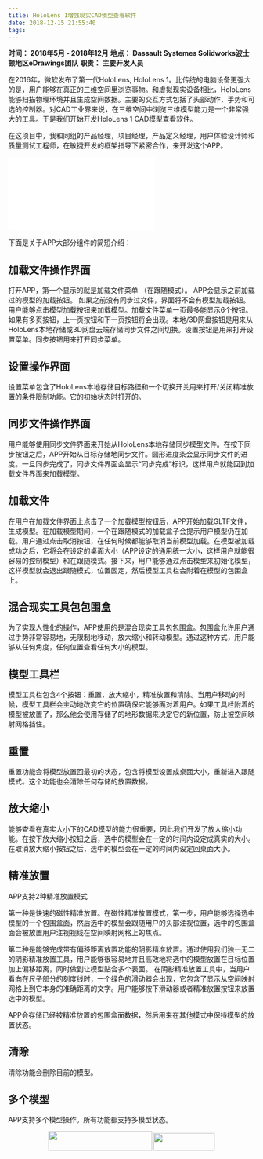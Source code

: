 ```yaml
---
title: HoloLens 1增强现实CAD模型查看软件
date: 2018-12-15 21:55:40
tags:
---
```


**时间： 2018年5月 - 2018年12月**
**地点： Dassault Systemes Solidworks波士顿地区eDrawings团队**
**职责： 主要开发人员**

在2016年，微软发布了第一代HoloLens, HoloLens 1。比传统的电脑设备更强大的是，用户能够在真正的三维空间里浏览事物。和虚拟现实设备相比，HoloLens能够扫描物理环境并且生成空间数据。主要的交互方式包括了头部动作，手势和可选的控制器。对CAD工业界来说，在三维空间中浏览三维模型能力是一个非常强大的工具。于是我们开始开发HoloLens 1 CAD模型查看软件。

在这项目中，我和同组的产品经理，项目经理，产品定义经理，用户体验设计师和质量测试工程师，在敏捷开发的框架指导下紧密合作，来开发这个APP。

<iframe src="//player.bilibili.com/player.html?aid=625883940&bvid=BV1Kt4y1y7cB&cid=198331202&page=1" scrolling="no" border="0" frameborder="no" framespacing="0" allowfullscreen="true" title="HoloLens 1 Augmented Reality CAD Model Viewer Demo Video"> </iframe>

下面是关于APP大部分组件的简短介绍：

## 加载文件操作界面
打开APP，第一个显示的就是加载文件菜单 （在跟随模式）。 APP会显示之前加载过的模型的加载按钮。 如果之前没有同步过文件，界面将不会有模型加载按钮。用户能够点击模型加载按钮来加载模型。加载文件菜单一页最多能显示6个按钮。如果有多页按钮，上一页按钮和下一页按钮将会出现。本地/3D网盘按钮是用来从HoloLens本地存储或3D网盘云端存储同步文件之间切换。设置按钮是用来打开设置菜单。同步按钮用来打开同步菜单。

## 设置操作界面
设置菜单包含了HoloLens本地存储目标路径和一个切换开关用来打开/关闭精准放置的条件限制功能。它的初始状态时打开的。

## 同步文件操作界面
用户能够使用同步文件界面来开始从HoloLens本地存储同步模型文件。在按下同步按钮之后，APP开始从目标存储地同步文件。圆形进度条会显示同步文件的进度。一旦同步完成了，同步文件界面会显示“同步完成”标识，这样用户就能回到加载文件界面来加载模型。

## 加载文件
在用户在加载文件界面上点击了一个加载模型按钮后，APP开始加载GLTF文件，生成模型。在加载模型期间，一个在跟随模式的加载盒子会提示用户模型仍在加载。用户通过点击取消按钮，在任何时候都能够取消当前模型加载。在模型被加载成功之后，它将会在设定的桌面大小（APP设定的通用统一大小，这样用户就能很容易的控制模型）和在跟随模式。接下来，用户能够通过点击模型来初始化模型，这样模型就会退出跟随模式，位置固定，然后模型工具栏会附着在模型的包围盒上。

## 混合现实工具包包围盒
为了实现人性化的操作，APP使用的是混合现实工具包包围盒。包围盒允许用户通过手势非常容易地，无限制地移动，放大缩小和转动模型。通过这种方式，用户能够从任何角度，任何位置查看任何大小的模型。

## 模型工具栏
模型工具栏包含4个按钮：重置，放大缩小，精准放置和清除。当用户移动的时候，模型工具栏会主动地改变它的位置确保它能够面对着用户。如果工具栏附着的模型被放置了，那么他会使用存储了的地形数据来决定它的新位置，防止被空间映射网格挡住。

## 重置
重置功能会将模型放置回最初的状态，包含将模型设置成桌面大小，重新进入跟随模式。这个功能也会清除任何存储的放置数据。

## 放大缩小
能够查看在真实大小下的CAD模型的能力很重要，因此我们开发了放大缩小功能。在按下放大缩小按钮之后，选中的模型会在一定的时间内设定成真实的大小。在取消放大缩小按钮之后，选中的模型会在一定的时间内设定回桌面大小。

## 精准放置
APP支持2种精准放置模式

第一种是快速的磁性精准放置。在磁性精准放置模式，第一步，用户能够选择选中模型的一个包围盒面，然后选中的模型会跟随用户的头部注视位置，选中的包围盒面会被放置用户注视视线在空间映射网格上的焦点。


第二种是能够完成带有偏移距离放置功能的阴影精准放置。通过使用我们独一无二的阴影精准放置工具，用户能够很容易地并且高效地将选中的模型放置在目标位置加上偏移距离，同时做到让模型贴合多个表面。 在阴影精准放置工具中，当用户看向在尺子部分的刻度线时，一个绿色的滑动器会出现，它包含了显示从空间映射网格上到它本身的准确距离的文字。用户能够按下滑动器或者精准放置按钮来放置选中的模型。

APP会存储已经被精准放置的包围盒面数据，然后用来在其他模式中保持模型的放置状态。

## 清除
清除功能会删除目前的模型。

## 多个模型
APP支持多个模型操作。所有功能都支持多模型状态。

<div align="center">
<img src="https://s1.ax1x.com/2020/06/19/NuTgbT.png" width="212px" height="40px"> <img src="https://s1.ax1x.com/2020/06/19/NuTRVU.png" width="125px" height="36px">    
</div>
